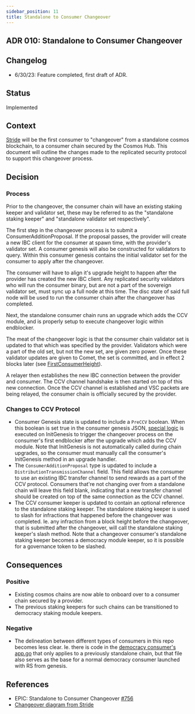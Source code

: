 ```yaml
---
sidebar_position: 11
title: Standalone to Consumer Changeover
---
```

## ADR 010: Standalone to Consumer Changeover

## Changelog

* 6/30/23: Feature completed, first draft of ADR.

## Status

Implemented

## Context

[Stride](https://github.com/Stride-Labs/stride) will be the first consumer to "changeover" from a standalone cosmos blockchain, to a consumer chain secured by the Cosmos Hub. This document will outline the changes made to the replicated security protocol to support this changeover process.

## Decision



### Process

Prior to the changeover, the consumer chain will have an existing staking keeper and validator set, these may be referred to as the "standalone staking keeper" and "standalone validator set respectively".  

The first step in the changeover process is to submit a ConsumerAdditionProposal. If the proposal passes, the provider will create a new IBC client for the consumer at spawn time, with the provider's validator set. A consumer genesis will also be constructed for validators to query. Within this consumer genesis contains the initial validator set for the consumer to apply after the changeover.

The consumer will have to align it's upgrade height to happen after the provider has created the new IBC client. Any replicated security validators who will run the consumer binary, but are not a part of the sovereign validator set, must sync up a full node at this time. The disc state of said full node will be used to run the consumer chain after the changeover has completed.

Next, the standalone consumer chain runs an upgrade which adds the CCV module, and is properly setup to execute changeover logic within endblocker.

The meat of the changeover logic is that the consumer chain validator set is updated to that which was specified by the provider. Validators which were a part of the old set, but not the new set, are given zero power. Once these validator updates are given to Comet, the set is committed, and in effect 2 blocks later (see [FirstConsumerHeight](../../../x/ccv/consumer/keeper/changeover.go#L19)).

A relayer then establishes the new IBC connection between the provider and consumer. The CCV channel handshake is then started on top of this new connection. Once the CCV channel is established and VSC packets are being relayed, the consumer chain is officially secured by the provider.

### Changes to CCV Protocol

* Consumer Genesis state is updated to include a `PreCCV` boolean. When this boolean is set true in the  consumer genesis JSON, [special logic](../../../x/ccv/consumer/keeper/changeover.go) is executed on InitGenesis to trigger the changeover process on the consumer's first endblocker after the upgrade which adds the CCV module. Note that InitGenesis is not automatically called during chain upgrades, so the consumer must manually call the consumer's InitGenesis method in an upgrade handler.
* The `ConsumerAdditionProposal` type is updated to include a `DistributionTransmissionChannel` field. This field allows the consumer to use an existing IBC transfer channel to send rewards as a part of the CCV protocol. Consumers that're not changing over from a standalone chain will leave this field blank, indicating that a new transfer channel should be created on top of the same connection as the CCV channel.
* The CCV consumer keeper is updated to contain an optional reference to the standalone staking keeper. The standalone staking keeper is used to slash for infractions that happened before the changeover was completed. Ie. any infraction from a block height before the changeover, that is submitted after the changeover, will call the standalone staking keeper's slash method. Note that a changeover consumer's  standalone staking keeper becomes a democracy module keeper, so it is possible for a governance token to be slashed.

## Consequences

### Positive

* Existing cosmos chains are now able to onboard over to a consumer chain secured by a provider.
* The previous staking keepers for such chains can be transitioned to democracy staking module keepers.

### Negative

* The delineation between different types of consumers in this repo becomes less clear. Ie. there is code in the [democracy consumer's app.go](../../../app/consumer-democracy/app.go) that only applies to a previously standalone chain, but that file also serves as the base for a normal democracy consumer launched with RS from genesis.

## References

* EPIC: Standalone to Consumer Changeover [#756](https://github.com/cosmos/interchain-security/issues/756)
* [Changeover diagram from Stride](https://app.excalidraw.com/l/9UFOCMAZLAI/5EVLj0WJcwt)
